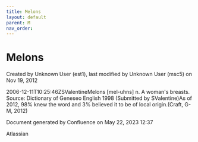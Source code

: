 ```yaml
---
title: Melons
layout: default
parent: M
nav_order:
---
```


# Melons

Created by  Unknown User (est1), last modified by  Unknown User (msc5) on Nov 19, 2012

2006-12-11T10:25:46ZSValentineMelons [mel-uhns] n. A woman's breasts. Source: Dictionary of Geneseo English 1998 (Submitted by SValentine)As of 2012, 98% knew the word and 3% believed it to be of local origin.(Craft, G-M, 2012)

Document generated by Confluence on May 22, 2023 12:37

Atlassian

